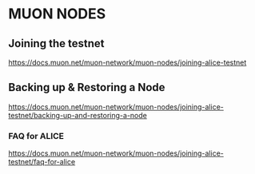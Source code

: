 # MUON NODES

## Joining the testnet
https://docs.muon.net/muon-network/muon-nodes/joining-alice-testnet

## Backing up & Restoring a Node
https://docs.muon.net/muon-network/muon-nodes/joining-alice-testnet/backing-up-and-restoring-a-node

### FAQ for ALICE
https://docs.muon.net/muon-network/muon-nodes/joining-alice-testnet/faq-for-alice
